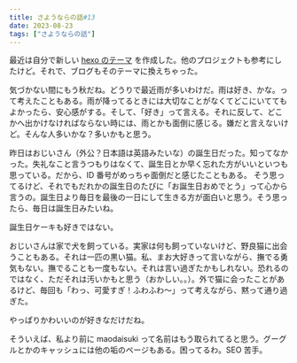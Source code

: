 ```yaml
---
title: さようならの話#13
date: 2023-08-23
tags: ["さようならの話"]
---
```


最近は自分で新しい [hexo のテーマ](https://github.com/maodaisuki/hexo-theme-maoblog) を作成した。他のプロジェクトも参考にしたけど。それで、ブログもそのテーマに換えちゃった。

気づかない間にもう秋だね。どうりで最近雨が多いわけだ。雨は好き、かな。って考えたこともある。雨が降ってるときには大切なことがなくてどこにいててもよかったら、安心感がする。そして、「好き」って言える。それに反して、どこかへ出かけなければならない時には、雨とかも面倒に感じる。嫌だと言えないけど。そんな人多いかな？多いかもと思う。

昨日はおじいさん（外公？日本語は英語みたいな）の誕生日だった。知ってなかった。失礼なこと言うつもりはなくて、誕生日とか早く忘れた方がいいといつも思っている。だから、ID 番号がめっちゃ面倒だと感じたこともある。 そう思ってるけど、それでもだれかの誕生日のたびに「お誕生日おめでとう」って心から言うの。誕生日より毎日を最後の一日にして生きる方が面白いと思う。そう思ったら、毎日は誕生日みたいね。

誕生日ケーキも好きではない。

おじいさんは家で犬を飼っている。実家は何も飼っていないけど、野良猫に出会うこともある。それは一匹の黒い猫。私、まお大好きって言いながら、撫でる勇気もない。撫でることも一度もない。それは言い過ぎたかもしれない。恐れるのではなく、ただそれは汚いかもと思う（おかしい。。）。外で猫に会ったことがあるけど、毎回も「わっ、可愛すぎ！ふわふわ～」って考えながら、黙って通り過ぎた。

やっぱりかわいいのが好きなだけだね。

そういえば、私より前に maodaisuki って名前はもう取られてると思う。グーグルとかのキャッシュには他の垢のページもある。困ってるわ。SEO 苦手。
